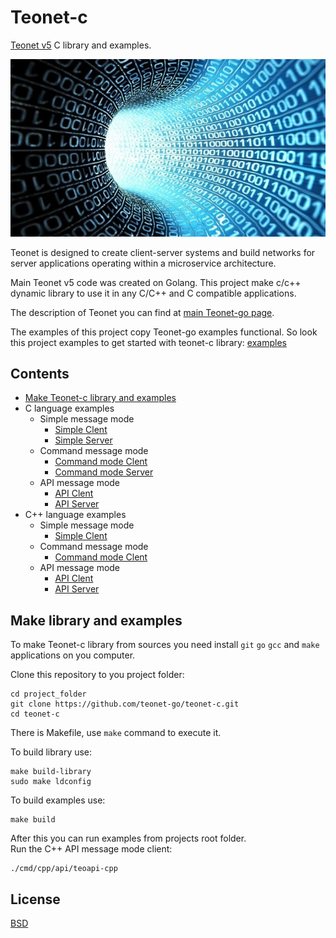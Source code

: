 # Teonet-c

[Teonet v5](https://github.com/teonet-go/teonet) C library and examples.

![Teonet v5 C](https://github.com/teonet-go/teonet-c/raw/main/img/teonet-c.jpg)

Teonet is designed to create client-server systems and build networks for server applications operating within a microservice architecture.

Main Teonet v5 code was created on Golang. This project make c/c++ dynamic library to use it in any C/C++ and C compatible applications.

The description of Teonet you can find at [main Teonet-go page](https://github.com/teonet-go).

The examples of this project copy Teonet-go examples functional. So look this project examples to get started with teonet-c library: [examples](https://github.com/teonet-go/teonet-c/tree/main/cmd)

## Contents

- [Make Teonet-c library and examples](#make-library-and-examples)
- C language examples
  - Simple message mode
    - [Simple Clent](https://github.com/teonet-go/teonet-c/tree/main/cmd/echo/main.c)
    - [Simple Server](https://github.com/teonet-go/teonet-c/tree/main/cmd/echo-serve/main.c)
  - Command message mode
    - [Command mode Clent](https://github.com/teonet-go/teonet-c/tree/main/cmd/command/main.c)
    - [Command mode Server](https://github.com/teonet-go/teonet-c/tree/main/cmd/command-serve/main.c)
  - API message mode
    - [API Clent](https://github.com/teonet-go/teonet-c/tree/main/cmd/api/main.c)
    - [API Server](https://github.com/teonet-go/teonet-c/tree/main/cmd/api-serve/main.c)
- C++ language examples
  - Simple message mode
    - [Simple Clent](https://github.com/teonet-go/teonet-c/tree/main/cmd/cpp/echo/main.cpp)
  - Command message mode
    - [Command mode Clent](https://github.com/teonet-go/teonet-c/tree/main/cmd/cpp/command/main.cpp)
  - API message mode
    - [API Clent](https://github.com/teonet-go/teonet-c/tree/main/cmd/cpp/api/main.cpp)
    - [API Server](https://github.com/teonet-go/teonet-c/tree/main/cmd/cpp/api-serve/main.cpp)

## Make library and examples

To make Teonet-c library from sources you need install `git` `go` `gcc` and `make` applications on you computer.

Clone this repository to you project folder:

```shell
cd project_folder
git clone https://github.com/teonet-go/teonet-c.git
cd teonet-c
```

There is Makefile, use `make` command to execute it.

To build library use:

```shell
make build-library
sudo make ldconfig
```

To build examples use:

```shell
make build
```

After this you can run examples from projects root folder.  
Run the C++ API message mode client:

```shell
./cmd/cpp/api/teoapi-cpp
```

## License

[BSD](LICENSE)
